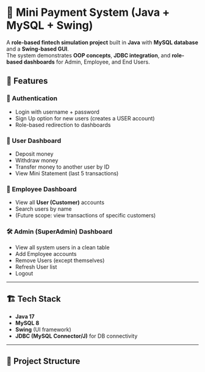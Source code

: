 # 🏦 Mini Payment System (Java + MySQL + Swing)

A **role-based fintech simulation project** built in **Java** with **MySQL database** and a **Swing-based GUI**.  
The system demonstrates **OOP concepts**, **JDBC integration**, and **role-based dashboards** for Admin, Employee, and End Users.


## 🚀 Features

### 🔑 Authentication
- Login with username + password
- Sign Up option for new users (creates a USER account)
- Role-based redirection to dashboards

### 👤 User Dashboard
- Deposit money
- Withdraw money
- Transfer money to another user by ID
- View Mini Statement (last 5 transactions)

### 👔 Employee Dashboard
- View all **User (Customer)** accounts
- Search users by name
- (Future scope: view transactions of specific customers)

### 🛠️ Admin (SuperAdmin) Dashboard
- View all system users in a clean table
- Add Employee accounts
- Remove Users (except themselves)
- Refresh User list
- Logout

---

## 🏗️ Tech Stack
- **Java 17**
- **MySQL 8**
- **Swing** (UI framework)
- **JDBC (MySQL Connector/J)** for DB connectivity

---

## 📂 Project Structure
